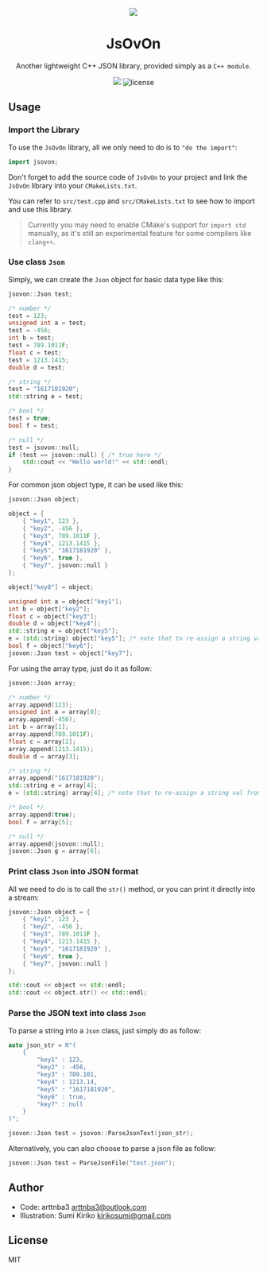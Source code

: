 <div align="center">

<a href="https://s2.loli.net/2024/11/01/uMOI5ctdaTNCb9R.png" target="_blank"><img src="https://s2.loli.net/2024/11/01/uMOI5ctdaTNCb9R.png"></a>

# JsOvOn

Another lightweight C++ JSON library, provided simply as a `C++ module`.

<p align="center">

<img src="https://img.shields.io/badge/C%2B%2B20-00599C?style=for-the-badge&logo=c%2B%2B&logoColor=white"> <img src="https://img.shields.io/github/license/arttnba3/JsOvOn?style=for-the-badge" alt="license">

</p>

</div>

## Usage

### Import the Library

To use the `JsOvOn` library, all we only need to do is to `"do the import"`:

```cpp
import jsovon;
```

Don't forget to add the source code of `JsOvOn` to your project and link the `JsOvOn` library into your `CMakeLists.txt`.

You can refer to `src/test.cpp` and `src/CMakeLists.txt` to see how to import and use this library.

> Currently you may need to enable CMake's support for `import std` manually, as it's still an experimental feature for some compilers like `clang++`.

### Use class `Json`

Simply, we can create the `Json` object for basic data type like this:

```cpp
jsovon::Json test;

/* number */
test = 123;
unsigned int a = test;
test = -456;
int b = test;
test = 789.1011F;
float c = test;
test = 1213.1415;
double d = test;

/* string */
test = "1617181920";
std::string e = test;

/* bool */
test = true;
bool f = test;

/* null */
test = jsovon::null;
if (test == jsovon::null) { /* true here */
    std::cout << "Hello world!" << std::endl;
}
```

For common json object type, it can be used like this:

```cpp
jsovon::Json object;

object = {
    { "key1", 123 },
    { "key2", -456 },
    { "key3", 789.1011F },
    { "key4", 1213.1415 },
    { "key5", "1617181920" },
    { "key6", true },
    { "key7", jsovon::null }
};

object["key8"] = object;

unsigned int a = object["key1"];
int b = object["key2"];
float c = object["key3"];
double d = object["key4"];
std::string e = object["key5"];
e = (std::string) object["key5"]; /* note that to re-assign a string val from Json object, use casting explicitly */
bool f = object["key6"];
jsovon::Json test = object["key7"];
```

For using the array type, just do it as follow:

```cpp
jsovon::Json array;

/* number */
array.append(123);
unsigned int a = array[0];
array.append(-456);
int b = array[1];
array.append(789.1011F);
float c = array[2];
array.append(1213.1415);
double d = array[3];

/* string */
array.append("1617181920");
std::string e = array[4];
e = (std::string) array[4]; /* note that to re-assign a string val from Json array, use casting explicitly */

/* bool */
array.append(true);
bool f = array[5];

/* null */
array.append(jsovon::null);
jsovon::Json g = array[6];
```

### Print class `Json` into JSON format

All we need to do is to call the `str()` method, or you can print it directly into a stream:

```cpp
jsovon::Json object = {
    { "key1", 123 },
    { "key2", -456 },
    { "key3", 789.1011F },
    { "key4", 1213.1415 },
    { "key5", "1617181920" },
    { "key6", true },
    { "key7", jsovon::null }
};

std::cout << object << std::endl;
std::cout << object.str() << std::endl;
```

### Parse the JSON text into class `Json`

To parse a string into a `Json` class, just simply do as follow:

```cpp
auto json_str = R"(
    {
        "key1" : 123,
        "key2" : -456,
        "key3" : 789.101,
        "key4" : 1213.14,
        "key5" : "1617181920",
        "key6" : true,
        "key7" : null
    }
)";

jsovon::Json test = jsovon::ParseJsonText(json_str);
```

Alternatively, you can also choose to parse a json file as follow:

```cpp
jsovon::Json test = ParseJsonFile("test.json");
```

## Author

- Code: arttnba3 <arttnba3@outlook.com>
- Illustration: Sumi Kiriko <kirikosumi@gmail.com>

## License

MIT
